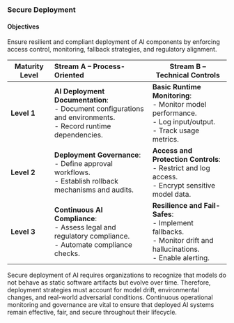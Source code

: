 ### Secure Deployment

#### Objectives

Ensure resilient and compliant deployment of AI components by enforcing access control, monitoring, fallback strategies, and regulatory alignment.

| **Maturity Level** | **Stream A – Process-Oriented**                                                                                   | **Stream B – Technical Controls**                                                                                     |
|--------------------|:------------------------------------------------------------------------------------------------------------------|-----------------------------------------------------------------------------------------------------------------------|
| **Level 1**        | **AI Deployment Documentation**:<br>- Document configurations and environments.<br>- Record runtime dependencies. | **Basic Runtime Monitoring**:<br>- Monitor model performance.<br>- Log input/output.<br>- Track usage metrics.        |
| **Level 2**        | **Deployment Governance**:<br>- Define approval workflows.<br>- Establish rollback mechanisms and audits.         | **Access and Protection Controls**:<br>- Restrict and log access.<br>- Encrypt sensitive model data.                  |
| **Level 3**        | **Continuous AI Compliance**:<br>- Assess legal and regulatory compliance.<br>- Automate compliance checks.       | **Resilience and Fail-Safes**:<br>- Implement fallbacks.<br>- Monitor drift and hallucinations.<br>- Enable alerting. |

Secure deployment of AI requires organizations to recognize that models do not behave as static software artifacts but evolve over time. Therefore, deployment strategies must account for model drift, environmental changes, and real-world adversarial conditions. Continuous operational monitoring and governance are vital to ensure that deployed AI systems remain effective, fair, and secure throughout their lifecycle.

